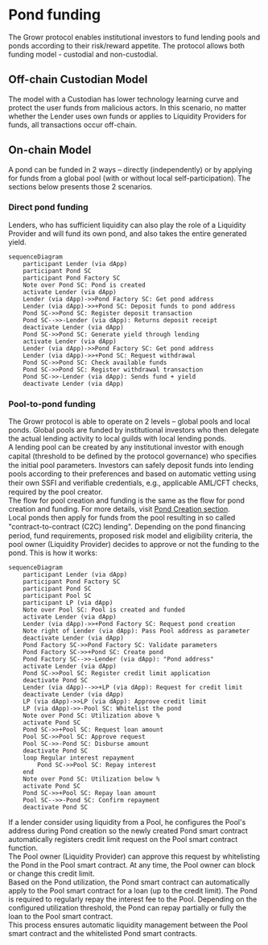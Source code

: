 # Pond funding
The Growr protocol enables institutional investors to fund lending pools and ponds according to their risk/reward appetite. The protocol allows both funding model - custodial and non-custodial.
## Off-chain Custodian Model
The model with a Custodian has lower technology learning curve and protect the user funds from malicious actors. In this scenario, no matter whether the Lender uses own funds or applies to Liquidity Providers for funds, all transactions occur off-chain.
## On-chain Model
A pond can be funded in 2 ways – directly (independently) or by applying for funds from a global pool (with or without local self-participation). The sections below presents those 2 scenarios.
### Direct pond funding
Lenders, who has sufficient liquidity can also play the role of a Liquidity Provider and will fund its own pond, and also takes the entire generated yield.
```mermaid
sequenceDiagram
    participant Lender (via dApp)
    participant Pond SC
    participant Pond Factory SC
    Note over Pond SC: Pond is created
    activate Lender (via dApp)
    Lender (via dApp)->>Pond Factory SC: Get pond address
    Lender (via dApp)->>+Pond SC: Deposit funds to pond address
    Pond SC->>Pond SC: Register deposit transaction
    Pond SC-->>-Lender (via dApp): Returns deposit receipt
    deactivate Lender (via dApp)
    Pond SC->>Pond SC: Generate yield through lending
    activate Lender (via dApp)
    Lender (via dApp)->>Pond Factory SC: Get pond address
    Lender (via dApp)->>+Pond SC: Request withdrawal
    Pond SC->>Pond SC: Check available funds
    Pond SC->>Pond SC: Register withdrawal transaction
    Pond SC->>-Lender (via dApp): Sends fund + yield
    deactivate Lender (via dApp)
```
### Pool-to-pond funding
The Growr protocol is able to operate on 2 levels – global pools and local ponds. Global pools are funded by institutional investors who then delegate the actual lending activity to local guilds with local lending ponds.  
A lending pool can be created by any institutional investor with enough capital (threshold to be deﬁned by the protocol governance) who speciﬁes the initial pool parameters. Investors can safely deposit funds into lending pools according to their preferences and based on automatic vetting using their own SSFI and veriﬁable credentials, e.g., applicable AML/CFT checks, required by the pool creator.  
The flow for pool creation and funding is the same as the flow for pond creation and funding. For more details, visit [Pond Creation section](./D-Liquidity-1-Pond-Creation.md).  
Local ponds then apply for funds from the pool resulting in so called "contract-to-contract (C2C) lending". Depending on the pond ﬁnancing period, fund requirements, proposed risk model and eligibility criteria, the pool owner (Liquidity Provider) decides to approve or not the funding to the pond. This is how it works:  
```mermaid
sequenceDiagram
    participant Lender (via dApp)
    participant Pond Factory SC
    participant Pond SC
    participant Pool SC
    participant LP (via dApp)
    Note over Pool SC: Pool is created and funded
    activate Lender (via dApp)
    Lender (via dApp)->>+Pond Factory SC: Request pond creation
    Note right of Lender (via dApp): Pass Pool address as parameter
    deactivate Lender (via dApp)
    Pond Factory SC->>Pond Factory SC: Validate parameters
    Pond Factory SC->>+Pond SC: Create pond
    Pond Factory SC-->>-Lender (via dApp): "Pond address"
    activate Lender (via dApp)
    Pond SC->>Pool SC: Register credit limit application
    deactivate Pond SC
    Lender (via dApp)-->>+LP (via dApp): Request for credit limit
    deactivate Lender (via dApp)
    LP (via dApp)->>LP (via dApp): Approve credit limit
    LP (via dApp)->>-Pool SC: Whitelist the pond
    Note over Pond SC: Utilization above %
    activate Pond SC
    Pond SC->>+Pool SC: Request loan amount
    Pool SC->>Pool SC: Approve request
    Pool SC->>-Pond SC: Disburse amount
    deactivate Pond SC
    loop Regular interest repayment
        Pond SC->>Pool SC: Repay interest
    end
    Note over Pond SC: Utilization below %
    activate Pond SC
    Pond SC->>+Pool SC: Repay loan amount
    Pool SC-->>-Pond SC: Confirm repayment
    deactivate Pond SC
```
If a lender consider using liquidity from a Pool, he configures the Pool's address during Pond creation so the newly created Pond smart contract automatically registers credit limit request on the Pool smart contract function.  
The Pool owner (Liquidity Provider) can approve this request by whitelisting the Pond in the Pool smart contract. At any time, the Pool owner can block or change this credit limit.  
Based on the Pond utilization, the Pond smart contract can automatically apply to the Pool smart contract for a loan (up to the credit limit). The Pond is required to regularly repay the interest fee to the Pool. Depending on the configured utilization threshold, the Pond can repay partially or fully the loan to the Pool smart contract.  
This process ensures automatic liquidity management between the Pool smart contract and the whitelisted Pond smart contracts.
